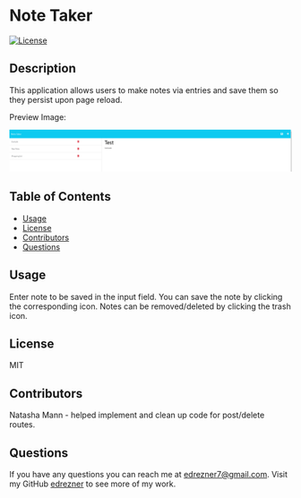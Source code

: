 # Note Taker

[![License](https://img.shields.io/badge/License-MIT-yellow.svg)](https://opensource.org/licenses/MIT)

## Description

This application allows users to make notes via entries and save them so they persist upon page reload.

Preview Image:

![NotePage](./public/assets/images/preview.png)

## Table of Contents

- [Usage](#usage)
- [License](#license)
- [Contributors](#contributors)
- [Questions](#questions)

## Usage

Enter note to be saved in the input field. You can save the note by clicking the corresponding icon. Notes can be removed/deleted by clicking the trash icon.

## License

MIT

## Contributors

Natasha Mann - helped implement and clean up code for post/delete routes.

## Questions

If you have any questions you can reach me at edrezner7@gmail.com. Visit my GitHub [edrezner](https://www.github.com/edrezner) to see more of my work.
